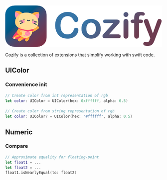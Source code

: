 ![cozify_logo](README.assets/cozify_logo.png)

Cozify is a collection of extensions that simplify working with swift code.

## UIColor

### Convenience init

```swift
// Create color from int representation of rgb
let color: UIColor = UIColor(hex: 0xffffff, alpha: 0.5)

// Create color from string representation of rgb
let color: UIColor? = UIColor(hex: "#ffffff", alpha: 0.5)
```

## Numeric

### Compare

```swift
// Approximate equality for floating-point
let float1 = ...
let float2 = ...
float1.isNearlyEqual(to: float2)
```

